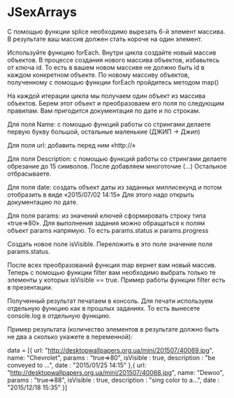 # JSexArrays
С помощью функции splice необходимо вырезать 6-й элемент массива. В результате ваш массив должен стать короче на один элемент.

Используйте функцию forEach.
Внутри цикла создайте новый массив объектов.
В процессе создания нового массива объектов, избавьтесь от ключа id.
То есть в вашем новом массиве не должно быть id в каждом конкретном объекте.
По новому массиву объектов, полученному с помощью функции forEach пройдитесь методом map()

На каждой итерации цикла мы получаем один объект из массива объектов. Берем этот объект и преобразоваем его поля по следующим правилам.
Вам пригодится документация по дате и по строкам.

Для поля Name: с помощью функций работы со стрингами делаете первую букву большой, остальные маленькие (ДЖИП -> Джип)

Для поля url: добавить перед ним «http://»

Для поля Description: с помощью функций работы со стрингами делаете обрезание до 15 символов. После добавляем многоточие (…) Остальное отбрасываете.

Для поля date: создать объект даты из заданных миллисекунд и потом отобразить в виде «2015/07/02 14:15»
Для этого надо открыть документацию по дате.

Для поля params: из значений ключей сформировать строку типа «true=>80». Для выполнения задания можно обращаться к полям объект params напрямую.
То есть params.status и params.progress

Создать новое поле isVisible. Переложить в это поле значение поля params.status.

После всех преобразований функция map вернет вам новый массив. Теперь с помощью функции filter вам необходимо выбрать только те элементы у которых isVisible == true. Пример работы функции filter есть в презентации.

Полученный результат печатаем в консоль.
Для печати используем отдельную функцию как в прошлых заданиях. То есть вынесете console.log в отдельную функцию.

Пример результата (количество элементов в результате должно быть не два а сколько укажете в переменной):

data = [{
    url: "http://desktopwallpapers.org.ua/mini/201507/40069.jpg",
    name: "Chevrolet",
    params : "true=>80",
    isVisible : true,
    description : "be conveyed to ...",
    date : "2015/01/25 14:15"
},{
    url: "http://desktopwallpapers.org.ua/mini/201507/40068.jpg",
    name: "Dewoo",
    params : "true=>88",
    isVisible : true,
    description : "sing color to a...",
    date : "2015/12/18 15:35"
}]
